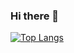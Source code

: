 ### Hi there 👋

[![Top Langs](https://github-readme-stats.vercel.app/api/top-langs/?username=VeryLongNicknameSuchWow&theme=transparent)](https://github.com/anuraghazra/github-readme-stats)
<!--
**VeryLongNicknameSuchWow/VeryLongNicknameSuchWow** is a ✨ _special_ ✨ repository because its `README.md` (this file) appears on your GitHub profile.

Here are some ideas to get you started:

- 🔭 I’m currently working on ...
- 🌱 I’m currently learning ...
- 👯 I’m looking to collaborate on ...
- 🤔 I’m looking for help with ...
- 💬 Ask me about ...
- 📫 How to reach me: ...
- 😄 Pronouns: ...
- ⚡ Fun fact: ...
-->
